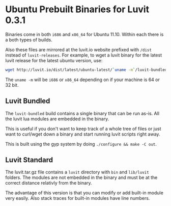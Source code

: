 # Ubuntu Prebuilt Binaries for Luvit 0.3.1

Binaries come in both `i686` and `x86_64` for Ubuntu 11.10.  Within each there is a both types of builds.

Also these files are mirrored at the luvit.io website prefixed with `/dist` instead of `luvit-releases`.  For example, to wget a luvit binary for the latest luvit release for the latest ubuntu version, use:

```bash
wget http://luvit.io/dist/latest/ubuntu-latest/`uname -m`/luvit-bundled/luvit
```

The `uname -m` will be `i686` or `x86_64` depending on if your machine is 64 or 32 bit.

## Luvit Bundled

The `luvit-bundled` build contains a single binary that can be run as-is.  All the luvit lua modules are embedded in the binary.  

This is useful if you don't want to keep track of a whole tree of files or just want to curl/wget down a binary and start running luvit scripts right away.

This is built using the gyp system by doing `./configure && make -C out`.

## Luvit Standard

The luvit.tar.gz file contains a `luvit` directory with `bin` and `lib/luvit` folders.  The modules are not embedded in the binary and must be at the correct distance relativly from the binary.

The advantage of this version is that you can modify or add built-in module very easily.  Also stack traces for built-in modules have line numbers.
